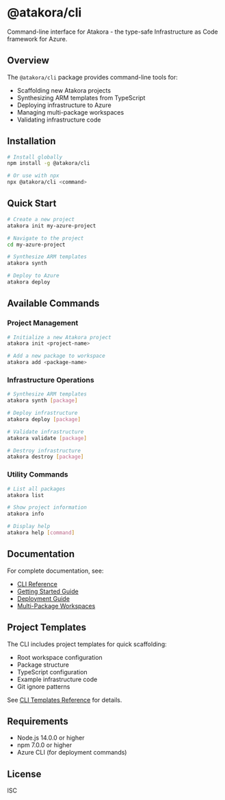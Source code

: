 # @atakora/cli

Command-line interface for Atakora - the type-safe Infrastructure as Code framework for Azure.

## Overview

The `@atakora/cli` package provides command-line tools for:

- Scaffolding new Atakora projects
- Synthesizing ARM templates from TypeScript
- Deploying infrastructure to Azure
- Managing multi-package workspaces
- Validating infrastructure code

## Installation

```bash
# Install globally
npm install -g @atakora/cli

# Or use with npx
npx @atakora/cli <command>
```

## Quick Start

```bash
# Create a new project
atakora init my-azure-project

# Navigate to the project
cd my-azure-project

# Synthesize ARM templates
atakora synth

# Deploy to Azure
atakora deploy
```

## Available Commands

### Project Management

```bash
# Initialize a new Atakora project
atakora init <project-name>

# Add a new package to workspace
atakora add <package-name>
```

### Infrastructure Operations

```bash
# Synthesize ARM templates
atakora synth [package]

# Deploy infrastructure
atakora deploy [package]

# Validate infrastructure
atakora validate [package]

# Destroy infrastructure
atakora destroy [package]
```

### Utility Commands

```bash
# List all packages
atakora list

# Show project information
atakora info

# Display help
atakora help [command]
```

## Documentation

For complete documentation, see:

- [CLI Reference](../../docs/reference/cli/)
- [Getting Started Guide](../../docs/usage/getting-started/)
- [Deployment Guide](../../docs/usage/guides/deployment.md)
- [Multi-Package Workspaces](../../docs/usage/guides/multi-package-workspaces.md)

## Project Templates

The CLI includes project templates for quick scaffolding:

- Root workspace configuration
- Package structure
- TypeScript configuration
- Example infrastructure code
- Git ignore patterns

See [CLI Templates Reference](../../docs/reference/cli-templates.md) for details.

## Requirements

- Node.js 14.0.0 or higher
- npm 7.0.0 or higher
- Azure CLI (for deployment commands)

## License

ISC
